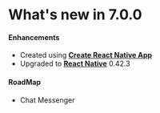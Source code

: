 #  What's new in 7.0.0

#### Enhancements

* Created using [**Create React Native App**](https://github.com/react-community/create-react-native-app)
* Upgraded to [**React Native**](https://github.com/facebook/react-native) 0.42.3

#### RoadMap

* Chat Messenger
